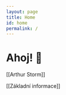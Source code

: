 ```yaml
---
layout: page
title: Home
id: home
permalink: /
---
```


# Ahoj! 🌱

[[Arthur Storm]] 

[[Základní informace]] 

<style>
  .wrapper {
    max-width: 46em;
  }
</style>
